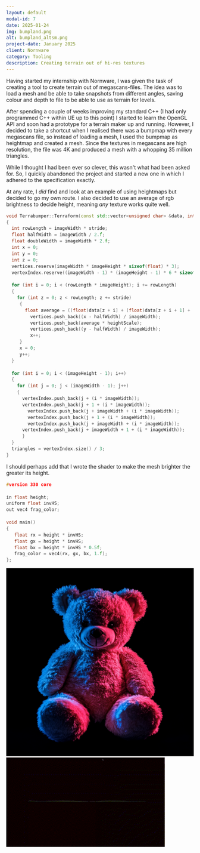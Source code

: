 ```yaml
---
layout: default
modal-id: 7
date: 2025-01-24
img: bumpland.png
alt: bumpland_altsm.png
project-date: January 2025
client: Nornware
category: Tooling
description: Creating terrain out of hi-res textures
---
```

Having started my internship with Nornware, I was given the task of creating a tool to create
terrain out of megascans-files. The idea was to load a mesh and be able to take snapshots from
different angles, saving colour and depth to file to be able to use as terrain for levels.

After spending a couple of weeks improving my standard C++ (I had only programmed C++ within UE
up to this point) I started to learn the OpenGL API and soon had a prototype for a terrain maker
up and running. However, I decided to take a shortcut when I realised there was a bumpmap with
every megascans file, so instead of loading a mesh, I used the bumpmap as heightmap and created
a mesh. Since the textures in megascans are high resolution, the file was 4K and produced a mesh
with a whopping 35 million triangles.

While I thought I had been ever so clever, this wasn't what had been asked for. So, I quickly
abandoned the project and started a new one in which I adhered to the specification exactly.

At any rate, I *did* find and look at an example of using heightmaps but decided to go my own
route. I also decided to use an average of rgb brightness to decide height, meaning *any*
texture works quite well.

```cpp
void Terrabumper::Terraform(const std::vector<unsigned char> &data, int stride)
{
  int rowLength = imageWidth * stride;
  float halfWidth = imageWidth / 2.f;
  float doubleWidth = imageWidth * 2.f;
  int x = 0;
  int y = 0;
  int z = 0;
  vertices.reserve(imageWidth * imageHeight * sizeof(float) * 3);
  vertexIndex.reserve((imageWidth - 1) * (imageHeight - 1) * 6 * sizeof(unsigned int));

  for (int i = 0; i < (rowLength * imageHeight); i += rowLength)
  {
    for (int z = 0; z < rowLength; z += stride)
	 {
	   float average = ((float)data[z + i] + (float)data[z + i + 1] + (float)data[z + i + 2]) / 3;
		 vertices.push_back((x - halfWidth) / imageWidth);
		 vertices.push_back(average * heightScale);
		 vertices.push_back((y - halfWidth) / imageWidth);
		 x++;
	 }
	 x = 0;
	 y++;
  }

  for (int i = 0; i < (imageHeight - 1); i++)
  {
    for (int j = 0; j < (imageWidth - 1); j++)
    {
      vertexIndex.push_back(j + (i * imageWidth));
      vertexIndex.push_back(j + 1 + (i * imageWidth));
	    vertexIndex.push_back(j + imageWidth + (i * imageWidth));
	    vertexIndex.push_back(j + 1 + (i * imageWidth));
	    vertexIndex.push_back(j + imageWidth + (i * imageWidth));
      vertexIndex.push_back(j + imageWidth + 1 + (i * imageWidth));
	  }
  }
  triangles = vertexIndex.size() / 3;
}
```

I should perhaps add that I wrote the shader to make the mesh brighter the greater its height.

```cpp
#version 330 core

in float height;
uniform float invHS;
out vec4 frag_color;

void main()
{
   float rx = height * invHS;
   float gx = height * invHS;
   float bx = height * invHS * 0.5f;
   frag_color = vec4(rx, gx, bx, 1.f);
};
```

![Picture of health](img/portfolio/BumpLand/teddy_sm.png "Haa, haa, haa, haa, stayin' Teddy!")
![Paging Dr. Bear](img/portfolio/BumpLand/BL_teddy.gif "More huggable than ever!")